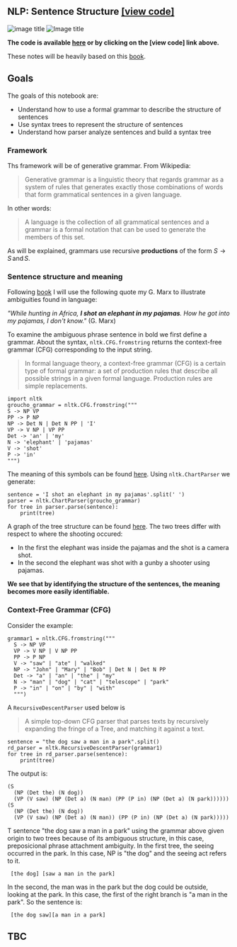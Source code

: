 ## NLP: Sentence Structure [[view code]](http://nbviewer.jupyter.org/github/marcotav/natural-language-processing/blob/master/alphabet-human-thought/sentence-structure/sentence-structure.ipynb) 
![image title](https://img.shields.io/badge/python-v3.6-green.svg) ![Image title](https://img.shields.io/badge/gensim-0.3.4-blue.svg)


**The code is available [here](http://nbviewer.jupyter.org/github/marcotav/natural-language-processing/blob/master/alphabet-human-thought/sentence-structure/sentence-structure.ipynb) or by clicking on the [view code] link above.**

These notes will be heavily based on this [book](https://www.nltk.org/book/).

## Goals

The goals of this notebook are:
- Understand how to use a formal grammar to describe the structure of sentences
- Use syntax trees to represent the structure of sentences
- Understand how parser analyze sentences and build a syntax tree

### Framework

Ths framework will be of generative grammar. From Wikipedia:

> Generative grammar is a linguistic theory that regards grammar as a system of rules that generates exactly those combinations of words that form grammatical sentences in a given language.

In other words:
> A language is the collection of all grammatical sentences and a grammar is a formal notation that can be used to generate the members of this set.

As will be explained, grammars use recursive **productions** of the form $S \to S \,\text{and}\, S$.


### Sentence structure and meaning

Following [book](https://www.nltk.org/book/) I will use the following quote my G. Marx to illustrate ambiguities found in language:

*"While hunting in Africa, **I shot an elephant in my pajamas**. How he got into my pajamas, I don't know."* (G. Marx)

To examine the ambiguous phrase sentence in bold we first define a grammar. About the syntax, `nltk.CFG.fromstring` returns the context-free grammar (CFG) corresponding to the input string.

> In formal language theory, a context-free grammar (CFG) is a certain type of formal grammar: a set of production rules that describe all possible strings in a given formal language. Production rules are simple replacements. 

```
import nltk
groucho_grammar = nltk.CFG.fromstring("""
S -> NP VP
PP -> P NP
NP -> Det N | Det N PP | 'I'
VP -> V NP | VP PP
Det -> 'an' | 'my'
N -> 'elephant' | 'pajamas'
V -> 'shot'
P -> 'in'
""")
```

The meaning of this symbols can be found [here](https://github.com/marcotav/alphabet-human-thought/blob/master/images/syntactic-categories.png). Using `nltk.ChartParser` we generate:


```
sentence = 'I shot an elephant in my pajamas'.split(' ')
parser = nltk.ChartParser(groucho_grammar)
for tree in parser.parse(sentence):
    print(tree)
```

A graph of the tree structure can be found [here](https://github.com/marcotav/alphabet-human-thought/blob/master/images/tree_cfg.png). The two trees differ with respect to where the shooting occured:
- In the first the elephant was inside the pajamas and the shot is a camera shot.
- In the second the elephant was shot with a gunby a shooter using pajamas.

**We see that by identifying the structure of the sentences, the meaning becomes more easily identifiable.**

### Context-Free Grammar (CFG)

Consider the example:
```
grammar1 = nltk.CFG.fromstring("""
  S -> NP VP
  VP -> V NP | V NP PP
  PP -> P NP
  V -> "saw" | "ate" | "walked"
  NP -> "John" | "Mary" | "Bob" | Det N | Det N PP
  Det -> "a" | "an" | "the" | "my"
  N -> "man" | "dog" | "cat" | "telescope" | "park"
  P -> "in" | "on" | "by" | "with"
  """)
```


A `RecursiveDescentParser` used below is
> A simple top-down CFG parser that parses texts by recursively expanding the fringe of a Tree, 
and matching it against a text.

```
sentence = "the dog saw a man in a park".split()
rd_parser = nltk.RecursiveDescentParser(grammar1)
for tree in rd_parser.parse(sentence):
    print(tree)
```

The output is:
```
(S
  (NP (Det the) (N dog))
  (VP (V saw) (NP (Det a) (N man) (PP (P in) (NP (Det a) (N park))))))
(S
  (NP (Det the) (N dog))
  (VP (V saw) (NP (Det a) (N man)) (PP (P in) (NP (Det a) (N park)))))

```
T sentence "the dog saw a man in a park" using the grammar above given origin to two trees because of its ambiguous structure, in this case, preposicional phrase attachment ambiguity. In the first tree, the seeing occurred in the park. In this case, NP is "the dog" and the seeing act refers to it.

     [the dog] [saw a man in the park]

In the second, the man was in the park but the dog could be outside, looking at the park. In this case, the first of the right branch is "a man in the park". So the sentence is:

     [the dog saw][a man in a park]
     
## TBC
